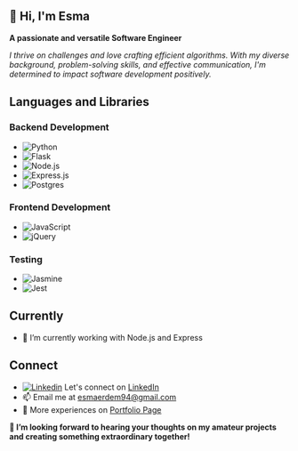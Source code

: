 ## 👋 Hi, I'm Esma
**A passionate and versatile Software Engineer**

*I thrive on challenges and love crafting efficient algorithms. With my diverse background, problem-solving skills, and effective communication, I'm determined to impact software development positively.*
  
## Languages and Libraries

### Backend Development
- ![Python](https://img.shields.io/badge/python-3670A0?style=for-the-badge&logo=python&logoColor=ffdd54)
- ![Flask](https://img.shields.io/badge/flask-%23000.svg?style=for-the-badge&logo=flask&logoColor=white)
- ![Node.js](https://img.shields.io/badge/node.js-6DA55F?style=for-the-badge&logo=node.js&logoColor=white)
- ![Express.js](https://img.shields.io/badge/express.js-%23404d59.svg?style=for-the-badge&logo=express&logoColor=%2361DAFB)
- ![Postgres](https://img.shields.io/badge/postgres-%23316192.svg?style=for-the-badge&logo=postgresql&logoColor=white)

### Frontend Development
- ![JavaScript](https://img.shields.io/badge/javascript-%23323330.svg?style=for-the-badge&logo=javascript&logoColor=%23F7DF1E)
- ![jQuery](https://img.shields.io/badge/jquery-%230769AD.svg?style=for-the-badge&logo=jquery&logoColor=white)

### Testing
- ![Jasmine](https://img.shields.io/badge/-Jasmine-%238A4182?style=for-the-badge&logo=Jasmine&logoColor=white)
- ![Jest](https://img.shields.io/badge/-jest-%23C21325?style=for-the-badge&logo=jest&logoColor=white)

## Currently 
- 🌱 I’m currently working with Node.js and Express
 

##  Connect
-  [![Linkedin](https://i.stack.imgur.com/gVE0j.png)](https://www.linkedin.com/in/esma-erdem-398723229/)  Let's connect on [LinkedIn](https://www.linkedin.com/in/esma-erdem-398723229/)
- 📫 Email me at esmaerdem94@gmail.com
- :page_facing_up: More experiences on [Portfolio Page](https://esmanerdem.github.io/esmaPorfolio/)
  
**💞️ I’m looking forward to hearing your thoughts on my amateur projects and creating something extraordinary together!**
  
<!---
EsmaNErdem/EsmaNErdem is a ✨ special ✨ repository because its `README.md` (this file) appears on your GitHub profile.
You can click the Preview link to take a look at your changes.
--->
